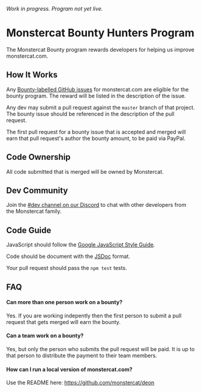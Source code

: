 *Work in progress. Program not yet live.*

# Monstercat Bounty Hunters Program
The Monstercat Bounty program rewards developers for helping us improve monstercat.com.

## How It Works
Any [Bounty-labelled GitHub issues](https://github.com/monstercat/deon/issues?utf8=%E2%9C%93&q=is%3Aissue+is%3Aopen+label%3Abounty) for monstercat.com are eligible for the bounty program. The reward will be listed in the description of the issue.

Any dev may submit a pull request against the `master` branch of that project. The bounty issue should be referenced in the description of the pull request. 

The first pull request for a bounty issue that is accepted and merged will earn that pull request's author the bounty amount, to be paid via PayPal.

## Code Ownership
All code submitted that is merged will be owned by Monstercat.

## Dev Community
Join the [#dev channel on our Discord](https://discord.gg/9MVbaZM) to chat with other developers from the Monstercat family.

## Code Guide
JavaScript should follow the [Google JavaScript Style Guide](https://google.github.io/styleguide/javascriptguide.xml).

Code should be document with the [JSDoc](http://usejsdoc.org/) format.

Your pull request should pass the `npm test` tests.

## FAQ

#### Can more than one person work on a bounty?
Yes. If you are working indepently then the first person to submit a pull request that gets merged will earn the bounty.

#### Can a team work on a bounty?
Yes, but only the person who submits the pull request will be paid. It is up to that person to distribute the payment to their team members.

#### How can I run a local version of monstercat.com?
Use the README here: https://github.com/monstercat/deon
